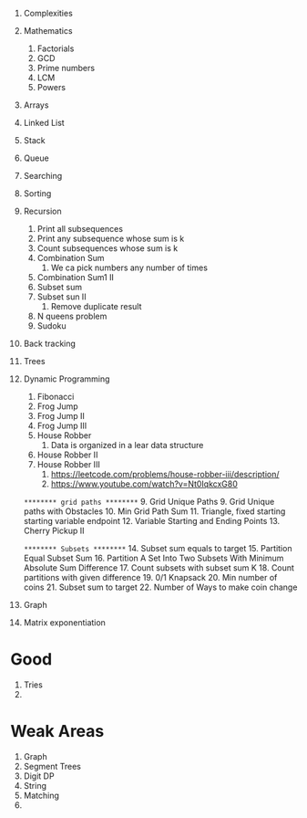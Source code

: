 

1. Complexities
2. Mathematics
   1. Factorials
   2. GCD
   3. Prime numbers
   4. LCM
   5. Powers
3. Arrays
4. Linked List
5. Stack
6. Queue
7. Searching
8. Sorting
9. Recursion
   1. Print all subsequences
   2. Print any subsequence whose sum is k
   3. Count subsequences whose sum is k
   4. Combination Sum
      1. We ca pick numbers any number of times
   5. Combination Sum1 II
   6. Subset sum
   7. Subset sun II
      1. Remove duplicate result
   8. N queens problem
   9. Sudoku
10. Back tracking
11. Trees
12. Dynamic Programming
    1. Fibonacci
    2. Frog Jump
    3. Frog Jump II
    4. Frog Jump III
    5. House Robber
       1. Data is organized in a lear data structure
    6. House Robber II
    7. House Robber III
       1. https://leetcode.com/problems/house-robber-iii/description/
       2. https://www.youtube.com/watch?v=Nt0IqkcxG80
    
    ```******** grid paths ********```
    9. Grid Unique Paths
    9. Grid Unique paths with Obstacles
    10. Min Grid Path Sum
    11. Triangle, fixed starting starting variable endpoint
    12. Variable Starting and Ending Points
    13. Cherry Pickup II

    ```******** Subsets ********```
    14. Subset sum equals to target
    15. Partition Equal Subset Sum
    16. Partition A Set Into Two Subsets With Minimum Absolute Sum Difference
    17. Count subsets with subset sum K
    18. Count partitions with given difference
    19. 0/1 Knapsack
    20. Min number of coins
    21. Subset sum to target
    22. Number of Ways to make coin change
13. Graph
14. Matrix exponentiation

# Good

1. Tries
2. 

# Weak Areas
  
1. Graph
2. Segment Trees
3. Digit DP
4. String
5. Matching
6. 